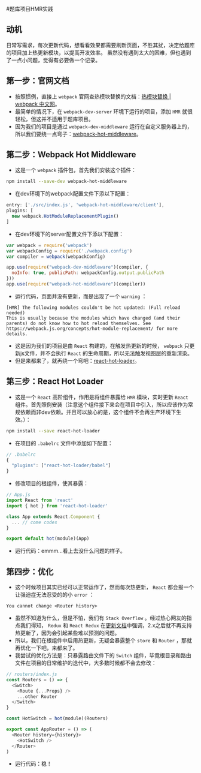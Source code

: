 #题库项目HMR实践

## 动机
日常写需求，每次更新代码，想看看效果都需要刷新页面，不胜其扰，决定给题库的项目加上热更新模块，以提高开发效率。
虽然没有遇到太大的困难，但也遇到了一点小问题，觉得有必要做一个记录。

## 第一步：官网文档
- 按照惯例，直接上 `webpack` 官网查热模块替换的文档：[热模块替换 | webpack 中文网](https://www.webpackjs.com/guides/hot-module-replacement/)。
- 最简单的情况下，在 `webpack-dev-server` 环境下运行的项目，添加 `HMR` 就很轻松，但这并不适用于题库项目。
- 因为我们的项目是通过 `webpack-dev-middleware` 运行在自定义服务器上的，所以我们要绕一点弯子：[webpack-hot-middleware](https://github.com/webpack-contrib/webpack-hot-middleware)。

## 第二步：Webpack Hot Middleware
- 这是一个 `webpack` 插件包，首先我们安装这个插件：
```bash
npm install --save-dev webpack-hot-middleware
```

- 在dev环境下的webpack配置文件下添以下配置：
```js
entry: ['./src/index.js', 'webpack-hot-middleware/client'],
plugins: [
  new webpack.HotModuleReplacementPlugin()
]
```
- 在dev环境下的server配置文件下添以下配置：
```js
var webpack = require('webpack')
var webpackConfig = require('./webpack.config')
var compiler = webpack(webpackConfig)

app.use(require("webpack-dev-middleware")(compiler, {
  noInfo: true, publicPath: webpackConfig.output.publicPath
}))
app.use(require("webpack-hot-middleware")(compiler))
```
- 运行代码，页面并没有更新，而是出现了一个 `warning` ：
```plain text
[HMR] The following modules couldn't be hot updated: (Full reload needed)
This is usually because the modules which have changed (and their parents) do not know how to hot reload themselves. See https://webpack.js.org/concepts/hot-module-replacement/ for more details.
```
- 这是因为我们的项目是由 `React` 构建的，在触发热更新的时候， `webpack` 只更新js文件，并不会执行 `React` 的生命周期，所以无法触发视图层的重新渲染。
- 但是来都来了，就再绕一个弯吧：[react-hot-loader](https://github.com/gaearon/react-hot-loader/)。

## 第三步：React Hot Loader
- 这是一个 `React` 高阶组件，作用是将组件暴露给 `HMR` 模块，实时更新 `React` 组件。首先照例安装（注意这个组件接下来会在项目中引入，所以应该作为常规依赖而非dev依赖。并且可以放心的是，这个组件不会再生产环境下生效。）：
```bash
npm install --save react-hot-loader
```
- 在项目的 `.babelrc` 文件中添加如下配置：
```js
// .babelrc
{
  "plugins": ["react-hot-loader/babel"]
}
```
- 修改项目的根组件，使其暴露：
```js
// App.js
import React from 'react'
import { hot } from 'react-hot-loader'

class App extends React.Component {
  ... // come codes
}

export default hot(module)(App)
```
- 运行代码：emmm...看上去没什么问题的样子。

## 第四步：优化
- 这个时候项目其实已经可以正常运作了，然而每次热更新， `React` 都会报一个让强迫症无法忍受的的小 `error` ：
```plain text
You cannot change <Router history>
```
- 虽然不知道为什么，但是不怕，我们有 `Stack Overflow` 。经过热心网友的指点我们得知， `Redux` 和 `React Redux` 在[更新文档](https://github.com/reduxjs/react-redux/releases/tag/v2.0.0)中强调，2.x之后就不再支持热更新了，因为会引起某些难以预测的问题。
- 所以，我们在根组件中启用热更新，无疑会暴露整个 `store` 和 `Router` ，那就再优化一下吧，来都来了。
- 我尝试的优化方法是：只暴露路由文件下的 `Switch` 组件，毕竟根目录和路由文件在项目的日常维护的迭代中，大多数时候都不会去修改：
```js
// routers/index.js
const Routers = () => {
  <Switch>
    <Route {...Props} />
    ...other Router
  </Switch>
}

const HotSwitch = hot(module)(Routers)

export const AppRouter = () => (
  <Router history={history}>
    <HotSwitch />
  </Router>
)
```
- 运行代码：稳！
